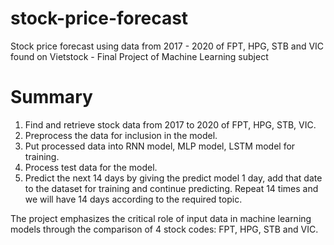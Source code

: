 # stock-price-forecast
Stock price forecast using data from 2017 - 2020 of FPT, HPG, STB and VIC found on Vietstock - Final Project of Machine Learning subject
# Summary
1. Find and retrieve stock data from 2017 to 2020 of FPT, HPG, STB, VIC.
2. Preprocess the data for inclusion in the model.
3. Put processed data into RNN model, MLP model, LSTM model for training.
4. Process test data for the model.
5. Predict the next 14 days by giving the predict model 1 day, add that date to the dataset for training and continue predicting. Repeat 14 times and we will have 14 days according to the required topic.

The project emphasizes the critical role of input data in machine learning models through the comparison of 4 stock codes: FPT, HPG, STB and VIC.
